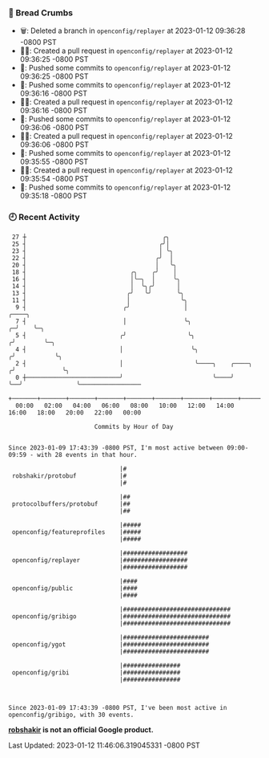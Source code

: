 ### 🍞 Bread Crumbs

 * 🗑: Deleted a branch in `openconfig/replayer` at 2023-01-12 09:36:28 -0800 PST
 * ✍🏼: Created a pull request in `openconfig/replayer` at 2023-01-12 09:36:25 -0800 PST
 * 🚢: Pushed some commits to `openconfig/replayer` at 2023-01-12 09:36:25 -0800 PST
 * 🚢: Pushed some commits to `openconfig/replayer` at 2023-01-12 09:36:16 -0800 PST
 * ✍🏼: Created a pull request in `openconfig/replayer` at 2023-01-12 09:36:16 -0800 PST
 * 🚢: Pushed some commits to `openconfig/replayer` at 2023-01-12 09:36:06 -0800 PST
 * ✍🏼: Created a pull request in `openconfig/replayer` at 2023-01-12 09:36:06 -0800 PST
 * 🚢: Pushed some commits to `openconfig/replayer` at 2023-01-12 09:35:55 -0800 PST
 * ✍🏼: Created a pull request in `openconfig/replayer` at 2023-01-12 09:35:54 -0800 PST
 * 🚢: Pushed some commits to `openconfig/replayer` at 2023-01-12 09:35:18 -0800 PST

### 🕘 Recent Activity
```
 27 ┼                                      ╭╮
 25 ┤                                     ╭╯│
 23 ┤                                     │ ╰╮
 22 ┤                                    ╭╯  │
 20 ┤                                    │   ╰╮
 18 ┤                             ╭╮    ╭╯    │
 16 ┤                             │╰─╮  │     ╰╮
 14 ┤                             │  ╰╮╭╯      │
 13 ┤                            ╭╯   ╰╯       ╰╮
 11 ┤                            │              ╰╮
  9 ┤                           ╭╯               │                         ╭────╮
  7 ┤                           │                ╰╮                      ╭─╯    ╰─╮
  5 ┤                          ╭╯                 ╰╮                    ╭╯        ╰─╮
  4 ┤                          │                   ╰╮                  ╭╯           ╰╮
  2 ┤                          │                    ╰────╮    ╭────╮  ╭╯             ╰╮
  0 ┼──────────────────────────╯                         ╰────╯    ╰──╯               ╰─────────────────
    +───────+───────+───────+───────+───────+───────+───────+───────+───────+───────+───────+───────+────
  00:00   02:00   04:00   06:00   08:00   10:00   12:00   14:00   16:00   18:00   20:00   22:00   00:00   

						Commits by Hour of Day


Since 2023-01-09 17:43:39 -0800 PST, I'm most active between 09:00-09:59 - with 28 events in that hour.

```



```
                               |#
 robshakir/protobuf            |#
                               |#

                               |##
 protocolbuffers/protobuf      |##
                               |##

                               |#####
 openconfig/featureprofiles    |#####
                               |#####

                               |##################
 openconfig/replayer           |##################
                               |##################

                               |####
 openconfig/public             |####
                               |####

                               |##############################
 openconfig/gribigo            |##############################
                               |##############################

                               |########################
 openconfig/ygot               |########################
                               |########################

                               |################
 openconfig/gribi              |################
                               |################



Since 2023-01-09 17:43:39 -0800 PST, I've been most active in openconfig/gribigo, with 30 events.

```
**[robshakir](mailto:robjs@google.com) is not an official Google product.**  


Last Updated: 2023-01-12 11:46:06.319045331 -0800 PST
